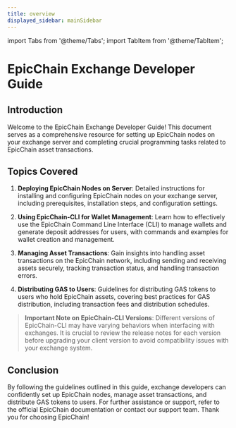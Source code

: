 ```yaml
---
title: overview
displayed_sidebar: mainSidebar
---
```


import Tabs from '@theme/Tabs';
import TabItem from '@theme/TabItem';

# EpicChain Exchange Developer Guide

## Introduction

Welcome to the EpicChain Exchange Developer Guide! This document serves as a comprehensive resource for setting up EpicChain nodes on your exchange server and completing crucial programming tasks related to EpicChain asset transactions.

## Topics Covered

1. **Deploying EpicChain Nodes on Server**: Detailed instructions for installing and configuring EpicChain nodes on your exchange server, including prerequisites, installation steps, and configuration settings.

2. **Using EpicChain-CLI for Wallet Management**: Learn how to effectively use the EpicChain Command Line Interface (CLI) to manage wallets and generate deposit addresses for users, with commands and examples for wallet creation and management.

3. **Managing Asset Transactions**: Gain insights into handling asset transactions on the EpicChain network, including sending and receiving assets securely, tracking transaction status, and handling transaction errors.

4. **Distributing GAS to Users**: Guidelines for distributing GAS tokens to users who hold EpicChain assets, covering best practices for GAS distribution, including transaction fees and distribution schedules.

> **Important Note on EpicChain-CLI Versions**: Different versions of EpicChain-CLI may have varying behaviors when interfacing with exchanges. It is crucial to review the release notes for each version before upgrading your client version to avoid compatibility issues with your exchange system.

## Conclusion

By following the guidelines outlined in this guide, exchange developers can confidently set up EpicChain nodes, manage asset transactions, and distribute GAS tokens to users. For further assistance or support, refer to the official EpicChain documentation or contact our support team. Thank you for choosing EpicChain!



<br/>